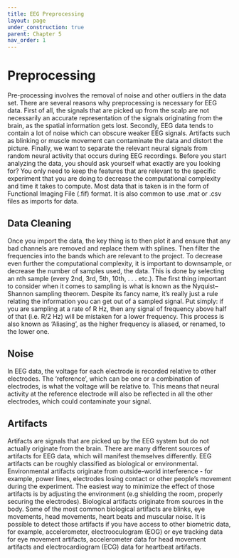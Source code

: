 ```yaml
---
title: EEG Preprocessing
layout: page
under_construction: true
parent: Chapter 5
nav_order: 1
---
```


# Preprocessing
Pre-processing involves the removal of noise and other outliers in the data set. There are several reasons why preprocessing is necessary for EEG data. First of all, the signals that are picked up from the scalp are not necessarily an accurate representation of the signals originating from the brain, as the spatial information gets lost. Secondly, EEG data tends to contain a lot of noise which can obscure weaker EEG signals. Artifacts such as blinking or muscle movement can contaminate the data and distort the picture. Finally, we want to separate the relevant neural signals from random neural activity that occurs during EEG recordings. Before you start analyzing the data, you should ask yourself what exactly are you looking for? You only need to keep the features that are relevant to the specific experiment that you are doing to decrease the computational complexity and time it takes to compute. Most data that is taken is in the form of Functional Imaging File (.fif) format. It is also common to use .mat or .csv files as imports for data.

## Data Cleaning
Once you import the data, the key thing is to then plot it and ensure that any bad channels are removed and replace them with splines. Then filter the frequencies into the bands which are relevant to the project. To decrease even further the computational complexity, it is important to downsample, or decrease the number of samples used, the data. This is done by selecting an nth sample (every 2nd, 3rd, 5th, 10th, . . . etc.). The first thing important to consider when it comes to sampling is what is known as the Nyquist–Shannon sampling theorem. Despite its fancy name, it’s really just a rule relating the information you can get out of a sampled signal. Put simply: if you are sampling at a rate of R Hz, then any signal of frequency above half of that (i.e. R/2 Hz) will be mistaken for a lower frequency. This process is also known as ‘Aliasing’, as the higher frequency is aliased, or renamed, to the lower one.

## Noise
In EEG data, the voltage for each electrode is recorded relative to other electrodes. The ‘reference’, which can be one or a combination of electrodes, is what the voltage will be relative to. This means that neural activity at the reference electrode will also be reflected in all the other electrodes, which could contaminate your signal.

## Artifacts
Artifacts are signals that are picked up by the EEG system but do not actually originate from the brain. There are many different sources of artifacts for EEG data, which will manifest themselves differently. EEG artifacts can be roughly classified as biological or environmental. Environmental artifacts originate from outside-world interference - for example, power lines, electrodes losing contact or other people’s movement during the experiment. The easiest way to minimize the effect of those artifacts is by adjusting the environment (e.g shielding the room, properly securing the electrodes). Biological artifacts originate from sources in the body. Some of the most common biological artifacts are blinks, eye movements, head movements, heart beats and muscular noise. It is possible to detect those artifacts if you have access to other biometric data, for example, accelerometer, electrooculogram (EOG) or eye tracking data for eye movement artifacts, accelerometer data for head movement artifacts and electrocardiogram (ECG) data for heartbeat artifacts.